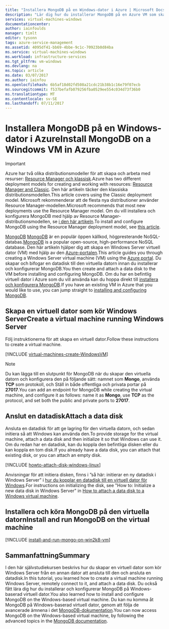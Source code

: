 ```yaml
---
title: "Installera MongoDB på en Windows-dator i Azure | Microsoft Docs"
description: "Lär dig hur du installerar MongoDB på en Azure VM som skapats med den klassiska distributionsmodellen som kör Windows Server."
services: virtual-machines-windows
documentationcenter: 
author: iainfoulds
manager: timlt
editor: tysonn
tags: azure-service-management
ms.assetid: 4095df41-bb69-4bbe-9c1c-70923b0d84ba
ms.service: virtual-machines-windows
ms.workload: infrastructure-services
ms.tgt_pltfrm: vm-windows
ms.devlang: na
ms.topic: article
ms.date: 03/07/2017
ms.author: iainfou
ms.openlocfilehash: 6b5af18d02fd508a21cdc21b38b1c16e79f07ecb
ms.sourcegitcommit: f537befafb079256fba0529ee554c034d73f36b0
ms.translationtype: MT
ms.contentlocale: sv-SE
ms.lasthandoff: 07/11/2017
---
```

# <a name="install-mongodb-on-a-windows-vm-in-azure"></a><span data-ttu-id="0cd46-103">Installera MongoDB på en Windows-dator i Azure</span><span class="sxs-lookup"><span data-stu-id="0cd46-103">Install MongoDB on a Windows VM in Azure</span></span>
> [!IMPORTANT]
> <span data-ttu-id="0cd46-104">Azure har två olika distributionsmodeller för att skapa och arbeta med resurser: [Resource Manager och klassisk](../../../resource-manager-deployment-model.md).</span><span class="sxs-lookup"><span data-stu-id="0cd46-104">Azure has two different deployment models for creating and working with resources: [Resource Manager and Classic](../../../resource-manager-deployment-model.md).</span></span>  <span data-ttu-id="0cd46-105">Den här artikeln täcker den klassiska distributionsmodellen.</span><span class="sxs-lookup"><span data-stu-id="0cd46-105">This article covers using the Classic deployment model.</span></span> <span data-ttu-id="0cd46-106">Microsoft rekommenderar att de flesta nya distributioner använder Resource Manager-modellen.</span><span class="sxs-lookup"><span data-stu-id="0cd46-106">Microsoft recommends that most new deployments use the Resource Manager model.</span></span> <span data-ttu-id="0cd46-107">Om du vill installera och konfigurera MongoDB med hjälp av Resource Manager-distributionsmodellen, se [i den här artikeln](../install-mongodb.md).</span><span class="sxs-lookup"><span data-stu-id="0cd46-107">To install and configure MongoDB using the Resource Manager deployment model, see [this article](../install-mongodb.md).</span></span>

<span data-ttu-id="0cd46-108">[MongoDB] [ MongoDB] är en populär öppen källkod, högpresterande NoSQL-databas.</span><span class="sxs-lookup"><span data-stu-id="0cd46-108">[MongoDB][MongoDB] is a popular open-source, high-performance NoSQL database.</span></span> <span data-ttu-id="0cd46-109">Den här artikeln hjälper dig att skapa en Windows Server virtuell dator (VM) med hjälp av den [Azure-portalen][AzurePortal].</span><span class="sxs-lookup"><span data-stu-id="0cd46-109">This article guides you through creating a Windows Server virtual machine (VM) using the [Azure portal][AzurePortal].</span></span> <span data-ttu-id="0cd46-110">Du skapar och bifogar en datadisk till den virtuella datorn innan du installerar och konfigurerar MongoDB.</span><span class="sxs-lookup"><span data-stu-id="0cd46-110">You then create and attach a data disk to the VM before installing and configuring MongoDB.</span></span> <span data-ttu-id="0cd46-111">Om du har en befintlig virtuell dator i Azure som du vill använda kan du hoppa direkt till [installera och konfigurera MongoDB](#install-and-run-mongodb-on-the-virtual-machine).</span><span class="sxs-lookup"><span data-stu-id="0cd46-111">If you have an existing VM in Azure that you would like to use, you can jump straight to [installing and configuring MongoDB](#install-and-run-mongodb-on-the-virtual-machine).</span></span>

## <a name="create-a-virtual-machine-running-windows-server"></a><span data-ttu-id="0cd46-112">Skapa en virtuell dator som kör Windows Server</span><span class="sxs-lookup"><span data-stu-id="0cd46-112">Create a virtual machine running Windows Server</span></span>
<span data-ttu-id="0cd46-113">Följ instruktionerna för att skapa en virtuell dator.</span><span class="sxs-lookup"><span data-stu-id="0cd46-113">Follow these instructions to create a virtual machine.</span></span>

[!INCLUDE [virtual-machines-create-WindowsVM](../../../../includes/virtual-machines-create-windowsvm.md)]

> [!NOTE]
> <span data-ttu-id="0cd46-114">Du kan lägga till en slutpunkt för MongoDB när du skapar den virtuella datorn och konfigurera den på följande sätt: namnet som **Mongo**, använda **TCP** som protokoll, och Ställ in både offentliga och privata portar på  **27017**.</span><span class="sxs-lookup"><span data-stu-id="0cd46-114">You can add an endpoint for MongoDB while creating the virtual machine, and configure it as follows: name it as **Mongo**, use **TCP** as the protocol, and set both the public and private ports to **27017**.</span></span>
>
>

## <a name="attach-a-data-disk"></a><span data-ttu-id="0cd46-115">Anslut en datadisk</span><span class="sxs-lookup"><span data-stu-id="0cd46-115">Attach a data disk</span></span>
<span data-ttu-id="0cd46-116">Ansluta en datadisk för att ge lagring för den virtuella datorn, och sedan initiera så att Windows kan använda den.</span><span class="sxs-lookup"><span data-stu-id="0cd46-116">To provide storage for the virtual machine, attach a data disk and then initialize it so that Windows can use it.</span></span> <span data-ttu-id="0cd46-117">Om du redan har en datadisk, kan du koppla den befintliga disken eller du kan koppla en tom disk.</span><span class="sxs-lookup"><span data-stu-id="0cd46-117">If you already have a data disk, you can attach that existing disk, or you can attach an empty disk.</span></span>

[!INCLUDE [howto-attach-disk-windows-linux](../../../../includes/howto-attach-disk-windows-linux.md)]

<span data-ttu-id="0cd46-118">Anvisningar för att initiera disken, finns i ”så här: initierar en ny datadisk i Windows Server” i [hur du kopplar en datadisk till en virtuell dator för Windows](attach-disk.md).</span><span class="sxs-lookup"><span data-stu-id="0cd46-118">For instructions on initializing the disk, see "How to: Initialize a new data disk in Windows Server" in [How to attach a data disk to a Windows virtual machine](attach-disk.md).</span></span>

## <a name="install-and-run-mongodb-on-the-virtual-machine"></a><span data-ttu-id="0cd46-119">Installera och köra MongoDB på den virtuella datorn</span><span class="sxs-lookup"><span data-stu-id="0cd46-119">Install and run MongoDB on the virtual machine</span></span>
[!INCLUDE [install-and-run-mongo-on-win2k8-vm](../../../../includes/install-and-run-mongo-on-win2k8-vm.md)]

## <a name="summary"></a><span data-ttu-id="0cd46-120">Sammanfattning</span><span class="sxs-lookup"><span data-stu-id="0cd46-120">Summary</span></span>
<span data-ttu-id="0cd46-121">I den här självstudiekursen beskrivs hur du skapar en virtuell dator som kör Windows Server från en annan dator att ansluta till den och ansluta en datadisk.</span><span class="sxs-lookup"><span data-stu-id="0cd46-121">In this tutorial, you learned how to create a virtual machine running Windows Server, remotely connect to it, and attach a data disk.</span></span>  <span data-ttu-id="0cd46-122">Du också fått lära dig hur du installerar och konfigurerar MongoDB på Windows-baserad virtuell dator.</span><span class="sxs-lookup"><span data-stu-id="0cd46-122">You also learned how to install and configure MongoDB on the Windows-based virtual machine.</span></span> <span data-ttu-id="0cd46-123">Du kan nu komma åt MongoDB på Windows-baserad virtuell dator, genom att följa de avancerade ämnena i det [MongoDB-dokumentation][MongoDocs].</span><span class="sxs-lookup"><span data-stu-id="0cd46-123">You can now access MongoDB on the Windows-based virtual machine, by following the advanced topics in the [MongoDB documentation][MongoDocs].</span></span>

[MongoDocs]: http://docs.mongodb.org/manual/
[MongoDB]: http://www.mongodb.org/
[AzurePortal]: https://portal.azure.com/

